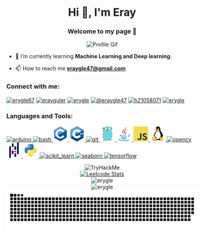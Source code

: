 <h1 align="center">Hi 👋, I'm Eray</h1>
<h3 align="center">Welcome to my page 🔭</h3>
<div align="center">
    <img src="https://github.com/erygle/erygle/assets/99099765/a16ffce1-44b8-4ee9-8676-8b03680b8d49" alt="Profile Gif">
</div>

- 🌱 I’m currently learning **Machine Learning and Deep learning.**

- 📫 How to reach me **eraygle47@gmail.com**

<h3 align="left">Connect with me:</h3>
<p align="left">
<a href="https://twitter.com/erygle67" target="blank"><img align="center" src="https://raw.githubusercontent.com/rahuldkjain/github-profile-readme-generator/master/src/images/icons/Social/twitter.svg" alt="erygle67" height="30" width="40" /></a>
<a href="https://linkedin.com/in/erayguler" target="blank"><img align="center" src="https://raw.githubusercontent.com/rahuldkjain/github-profile-readme-generator/master/src/images/icons/Social/linked-in-alt.svg" alt="erayguler" height="30" width="40" /></a>
<a href="https://kaggle.com/erygle" target="blank"><img align="center" src="https://raw.githubusercontent.com/rahuldkjain/github-profile-readme-generator/master/src/images/icons/Social/kaggle.svg" alt="erygle" height="30" width="40" /></a>
<a href="https://medium.com/@eraygle47" target="blank"><img align="center" src="https://raw.githubusercontent.com/rahuldkjain/github-profile-readme-generator/master/src/images/icons/Social/medium.svg" alt="@eraygle47" height="30" width="40" /></a>
<a href="https://www.hackerrank.com/h21058071" target="blank"><img align="center" src="https://raw.githubusercontent.com/rahuldkjain/github-profile-readme-generator/master/src/images/icons/Social/hackerrank.svg" alt="h21058071" height="30" width="40" /></a>
<a href="https://www.leetcode.com/erygle" target="blank"><img align="center" src="https://raw.githubusercontent.com/rahuldkjain/github-profile-readme-generator/master/src/images/icons/Social/leet-code.svg" alt="erygle" height="30" width="40" /></a>
</p>

<h3 align="left">Languages and Tools:</h3>
<p align="left"> <a href="https://www.arduino.cc/" target="_blank" rel="noreferrer"> <img src="https://cdn.worldvectorlogo.com/logos/arduino-1.svg" alt="arduino" width="40" height="40"/> </a> <a href="https://www.gnu.org/software/bash/" target="_blank" rel="noreferrer"> <img src="https://www.vectorlogo.zone/logos/gnu_bash/gnu_bash-icon.svg" alt="bash" width="40" height="40"/> </a> <a href="https://www.cprogramming.com/" target="_blank" rel="noreferrer"> <img src="https://raw.githubusercontent.com/devicons/devicon/master/icons/c/c-original.svg" alt="c" width="40" height="40"/> </a> <a href="https://www.w3schools.com/cpp/" target="_blank" rel="noreferrer"> <img src="https://raw.githubusercontent.com/devicons/devicon/master/icons/cplusplus/cplusplus-original.svg" alt="cplusplus" width="40" height="40"/> </a> <a href="https://git-scm.com/" target="_blank" rel="noreferrer"> <img src="https://www.vectorlogo.zone/logos/git-scm/git-scm-icon.svg" alt="git" width="40" height="40"/> </a> <a href="https://golang.org" target="_blank" rel="noreferrer"> <img src="https://raw.githubusercontent.com/devicons/devicon/master/icons/go/go-original.svg" alt="go" width="40" height="40"/> </a> <a href="https://www.java.com" target="_blank" rel="noreferrer"> <img src="https://raw.githubusercontent.com/devicons/devicon/master/icons/java/java-original.svg" alt="java" width="40" height="40"/> </a> <a href="https://developer.mozilla.org/en-US/docs/Web/JavaScript" target="_blank" rel="noreferrer"> <img src="https://raw.githubusercontent.com/devicons/devicon/master/icons/javascript/javascript-original.svg" alt="javascript" width="40" height="40"/> </a> <a href="https://www.linux.org/" target="_blank" rel="noreferrer"> <img src="https://raw.githubusercontent.com/devicons/devicon/master/icons/linux/linux-original.svg" alt="linux" width="40" height="40"/> </a> <a href="https://opencv.org/" target="_blank" rel="noreferrer"> <img src="https://www.vectorlogo.zone/logos/opencv/opencv-icon.svg" alt="opencv" width="40" height="40"/> </a> <a href="https://pandas.pydata.org/" target="_blank" rel="noreferrer"> <img src="https://raw.githubusercontent.com/devicons/devicon/2ae2a900d2f041da66e950e4d48052658d850630/icons/pandas/pandas-original.svg" alt="pandas" width="40" height="40"/> </a> <a href="https://www.python.org" target="_blank" rel="noreferrer"> <img src="https://raw.githubusercontent.com/devicons/devicon/master/icons/python/python-original.svg" alt="python" width="40" height="40"/> </a> <a href="https://scikit-learn.org/" target="_blank" rel="noreferrer"> <img src="https://upload.wikimedia.org/wikipedia/commons/0/05/Scikit_learn_logo_small.svg" alt="scikit_learn" width="40" height="40"/> </a> <a href="https://seaborn.pydata.org/" target="_blank" rel="noreferrer"> <img src="https://seaborn.pydata.org/_images/logo-mark-lightbg.svg" alt="seaborn" width="40" height="40"/> </a> <a href="https://www.tensorflow.org" target="_blank" rel="noreferrer"> <img src="https://www.vectorlogo.zone/logos/tensorflow/tensorflow-icon.svg" alt="tensorflow" width="40" height="40"/> </a> </p>

<div align="center">
    <img src="https://tryhackme-badges.s3.amazonaws.com/eraygle.png" alt="TryHackMe">
</div>

<div align="center">
    <a href="https://leetcode.com/erygle/" target="_blank">
        <img src="https://leetcard.jacoblin.cool/erygle?theme=dark" alt="Leetcode Stats">
    </a>
</div>

<div align="center">
    <img src="https://github-readme-streak-stats.herokuapp.com/?user=erygle&theme=dark" alt="erygle">
</div>

<div align="center">
    <img src="https://github-readme-stats.vercel.app/api?username=erygle&theme=dark&show_icons=true&locale=en" alt="erygle">
</div>

<div align="center">
    <picture>
        <source media="(prefers-color-scheme: dark)" srcset="https://raw.githubusercontent.com/erygle/erygle/output/github-contribution-grid-snake-dark.svg">
        <source media="(prefers-color-scheme: light)" srcset="https://raw.githubusercontent.com/erygle/erygle/output/github-contribution-grid-snake.svg">
        <img alt="github contribution grid snake animation" src="https://raw.githubusercontent.com/erygle/erygle/output/github-contribution-grid-snake.svg">
    </picture>
</div>
